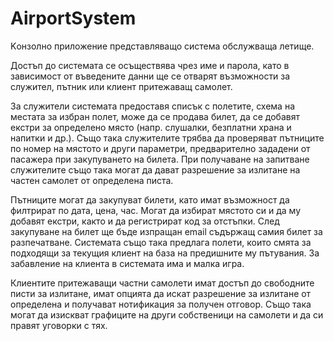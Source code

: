 # AirportSystem
  Kонзолно приложение представляващо система обслужваща летище. 
  
  Достъп до системата се осъществява чрез име и парола, като в зависимост от въведените данни ще се отварят възможности за служител, пътник или клиент притежаващ самолет. 
  
  За служители системата предоставя списък с полетите, схема на местата за избран полет, може да се продава билет, да се добавят екстри за определено място (напр. слушалки, безплатни храна и напитки и др.). Също така служителите трябва да проверяват пътниците по номер на мястото и други параметри, предварително зададени от пасажера при закупуването на билета. При получаване на запитване служителите също така могат да дават разрешение за излитане на частен самолет от определена писта. 
  
  Пътниците могат да закупуват билети, като имат възможност да филтрират по дата, цена, час. Mогат да избират мястото си и да му добавят екстри, както и да регистрират код за отстъпки. След закупуване на билет ще бъде изпращан email съдържащ самия билет за разпечатване. Системата също така предлага полети, които смята за подходящи за текущия клиент на база на предишните му пътувания. За забавление на клиента в системата има и малка игра.
  
  Клиентите притежаващи частни самолети имат достъп до свободните писти за излитане,  имат опцията да искат разрешение за излитане от определена и получават нотификация за получен отговор. Също така могат да изискват графиците на други собственици на самолети и да си правят уговорки с тях.
